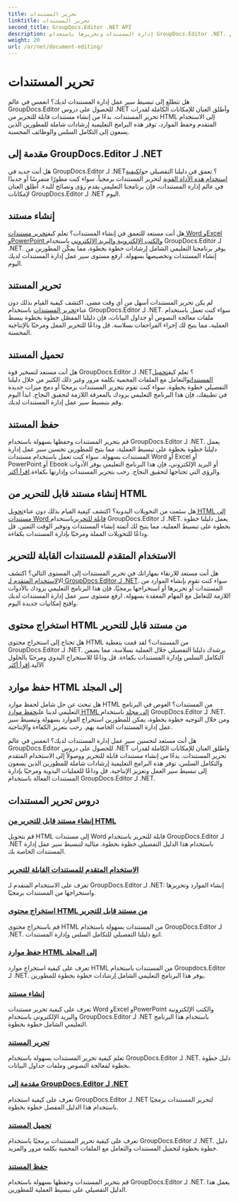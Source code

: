 ```yaml
---
title: تحرير المستندات
linktitle: تحرير المستندات
second_title: GroupDocs.Editor .NET API
description: إدارة المستندات وتحريرها باستخدام GroupDocs.Editor .NET. تعرف على كيفية إنشاء المستندات وتحريرها وحفظها بسهولة. عزز سير عمل إدارة المستندات لديك اليوم!
weight: 20
url: /ar/net/document-editing/
---
```


# تحرير المستندات


هل تتطلع إلى تبسيط سير عمل إدارة المستندات لديك؟ انغمس في عالم GroupDocs.Editor للحصول على دروس .NET وأطلق العنان للإمكانات الكاملة لقدرات تحرير المستندات. بدءًا من إنشاء مستندات قابلة للتحرير من HTML إلى الاستخدام المتقدم وحفظ الموارد، توفر هذه البرامج التعليمية إرشادات شاملة للمطورين الذين يسعون إلى التكامل السلس والوظائف المحسنة.

## مقدمة إلى GroupDocs.Editor لـ .NET

 هل أنت جديد في GroupDocs.Editor لـ .NET؟ تعمق في دليلنا التفصيلي حول[كيفية استخدام هذه الأداة القوية](./introduction-groupdocs-editor/) لتحرير المستندات برمجياً. سواء كنت مطورًا متمرسًا أو جديدًا في عالم إدارة المستندات، فإن برنامجنا التعليمي يقدم رؤى ونصائح للبدء. أطلق العنان لإمكانات GroupDocs.Editor لـ .NET اليوم.

## إنشاء مستند

هل أنت مستعد للتعمق في إنشاء المستندات؟ تعلم كيف[تحرير مستندات Word وExcel وPowerPoint والكتب الإلكترونية والبريد الإلكتروني](./create-document/) باستخدام GroupDocs.Editor لـ .NET. يوفر برنامجنا التعليمي الشامل إرشادات خطوة بخطوة، مما يمكّن المطورين من إنشاء المستندات وتخصيصها بسهولة. ارفع مستوى سير عمل إدارة المستندات لديك اليوم.

## تحرير المستند

 لم يكن تحرير المستندات أسهل من أي وقت مضى. اكتشف كيفية القيام بذلك دون عناء[تحرير المستندات](./edit-document/) باستخدام GroupDocs.Editor لـ .NET. سواء كنت تعمل باستخدام ملفات معالجة النصوص أو جداول البيانات، فإن دليلنا المفصّل خطوة بخطوة يبسط العملية، مما يتيح لك إجراء المراجعات بسلاسة. قل وداعًا للتحرير الممل ومرحبًا بالإنتاجية المحسنة.


## تحميل المستند

 هل أنت مستعد لتسخير قوة GroupDocs.Editor لـ .NET؟ تعلم كيف[تحميل المستندات](./load-document/)والتعامل مع الملفات المحمية بكلمة مرور وغير ذلك الكثير من خلال دليلنا التفصيلي خطوة بخطوة. سواء كنت تقوم بتحرير المستندات برمجيًا أو دمج ميزات جديدة في تطبيقك، فإن هذا البرنامج التعليمي يزودك بالمعرفة اللازمة لتحقيق النجاح. ابدأ اليوم وقم بتبسيط سير عمل إدارة المستندات لديك.

## حفظ المستند

 قم بتحرير المستندات وحفظها بسهولة باستخدام GroupDocs.Editor لـ .NET. يعمل دليلنا خطوة بخطوة على تبسيط العملية، مما يتيح للمطورين تحسين سير عمل إدارة المستندات بسهولة. سواء كنت تعمل باستخدام مستندات Word أو Excel أو PowerPoint أو Ebook أو البريد الإلكتروني، فإن هذا البرنامج التعليمي يوفر الأدوات والرؤى التي تحتاجها لتحقيق النجاح. رحب بتحرير المستندات وإدارتها بكفاءة.[اقرأ أكثر](./save-document/)

## إنشاء مستند قابل للتحرير من HTML

 هل سئمت من التحويلات اليدوية؟ اكتشف كيفية القيام بذلك دون عناء[تحويل HTML إلى مستندات Word قابلة للتحرير](./create-editable-document-from-html/)باستخدام GroupDocs.Editor لـ .NET. يعمل دليلنا خطوة بخطوة على تبسيط العملية، مما يتيح لك أتمتة إنشاء المستندات وتوفير الوقت الثمين. قل وداعًا للتحويلات المملة ومرحبًا بإدارة المستندات بكفاءة.

## الاستخدام المتقدم للمستندات القابلة للتحرير

 هل أنت مستعد للارتقاء بمهاراتك في تحرير المستندات إلى المستوى التالي؟ اكتشف ال[الاستخدام المتقدم لـ GroupDocs.Editor لـ .NET](./advanced-usage-of-editable-documents/). سواء كنت تقوم بإنشاء الموارد من المستندات أو تحريرها أو استخراجها برمجيًا، فإن هذا البرنامج التعليمي يزودك بالأدوات اللازمة للتعامل مع المهام المعقدة بسهولة. ارفع مستوى سير عمل إدارة المستندات لديك وافتح إمكانيات جديدة اليوم.

## استخراج محتوى HTML من مستند قابل للتحرير

 هل تحتاج إلى استخراج محتوى HTML من المستندات؟ لقد قمت بتغطية GroupDocs.Editor لـ .NET. يرشدك دليلنا التفصيلي خلال العملية بسلاسة، مما يضمن التكامل السلس وإدارة المستندات بكفاءة. قل وداعًا للاستخراج اليدوي ومرحبًا بالحلول الآلية.[اقرأ أكثر](./extract-html-content-from-editable-document/)

## حفظ موارد HTML إلى المجلد

 هل تبحث عن حل شامل لحفظ موارد HTML من المستندات؟ الغوص في البرنامج التعليمي لدينا على[حفظ موارد HTML إلى مجلد](./save-html-resources-to-folder/) باستخدام GroupDocs.Editor لـ .NET. ومن خلال التوجيه خطوة بخطوة، يمكن للمطورين استخراج الموارد بسهولة وتبسيط سير عمل إدارة المستندات الخاصة بهم. رحب بتعزيز الكفاءة والإنتاجية.

هل أنت مستعد لتحسين سير عمل إدارة المستندات لديك؟ انغمس في عالم GroupDocs.Editor للحصول على دروس .NET واطلق العنان للإمكانات الكاملة لقدرات تحرير المستندات. بدءًا من إنشاء مستندات قابلة للتحرير ووصولاً إلى الاستخدام المتقدم والتكامل السلس، توفر هذه البرامج التعليمية إرشادات شاملة للمطورين الذين يسعون إلى تبسيط سير العمل وتعزيز الإنتاجية. قل وداعًا للعمليات اليدوية ومرحبًا بإدارة المستندات الفعالة باستخدام GroupDocs.Editor لـ .NET. 
## دروس تحرير المستندات
### [إنشاء مستند قابل للتحرير من HTML](./create-editable-document-from-html/)
قم بتحويل HTML إلى مستندات Word قابلة للتحرير باستخدام GroupDocs.Editor لـ .NET باستخدام هذا الدليل التفصيلي خطوة بخطوة. مثالية لتبسيط سير عمل إدارة المستندات الخاصة بك.
### [الاستخدام المتقدم للمستندات القابلة للتحرير](./advanced-usage-of-editable-documents/)
تعرف على الاستخدام المتقدم لـ GroupDocs.Editor لـ .NET: إنشاء الموارد وتحريرها واستخراجها من المستندات برمجيًا.
### [استخراج محتوى HTML من مستند قابل للتحرير](./extract-html-content-from-editable-document/)
قم باستخراج محتوى HTML من المستندات بسهولة باستخدام GroupDocs.Editor لـ .NET. اتبع دليلنا التفصيلي للتكامل السلس وإدارة المستندات.
### [حفظ موارد HTML إلى المجلد](./save-html-resources-to-folder/)
تعرف على كيفية استخراج موارد HTML من المستندات باستخدام Groupdocs.Editor لـ .NET. يوفر هذا البرنامج التعليمي الشامل إرشادات خطوة بخطوة للمطورين.
### [إنشاء مستند](./create-document/)
تعرف على كيفية تحرير مستندات Word وExcel وPowerPoint والكتب الإلكترونية والبريد الإلكتروني باستخدام GroupDocs.Editor لـ .NET باستخدام هذا البرنامج التعليمي الشامل خطوة بخطوة.
### [تحرير المستند](./edit-document/)
تعلم كيفية تحرير المستندات بسهولة باستخدام GroupDocs.Editor لـ .NET. دليل خطوة بخطوة لمعالجة النصوص وملفات جداول البيانات.
### [مقدمة إلى GroupDocs.Editor لـ .NET](./introduction-groupdocs-editor/)
تعرف على كيفية استخدام GroupDocs.Editor لـ .NET لتحرير المستندات برمجيًا باستخدام هذا الدليل المفصل خطوة بخطوة.
### [تحميل المستند](./load-document/)
تعرف على كيفية تحرير المستندات برمجيًا باستخدام GroupDocs.Editor لـ .NET. دليل خطوة بخطوة لتحميل المستندات والتعامل مع الملفات المحمية بكلمة مرور والمزيد.
### [حفظ المستند](./save-document/)
قم بتحرير المستندات وحفظها بسهولة باستخدام GroupDocs.Editor لـ .NET. يعمل هذا الدليل التفصيلي على تبسيط العملية للمطورين.
